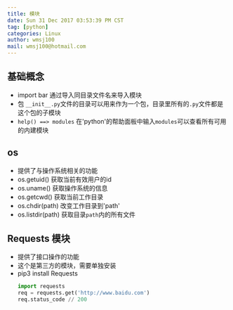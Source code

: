 ```yaml
---
title: 模块
date: Sun 31 Dec 2017 03:53:39 PM CST
tag: [python]
categories: Linux
author: wmsj100
mail: wmsj100@hotmail.com
---
```


## 基础概念
- import bar 通过导入同目录文件名来导入模块
- 包 `__init__.py`文件的目录可以用来作为一个包，目录里所有的`.py`文件都是这个包的子模块
- `help() ==> modules` 在'python'的帮助面板中输入`modules`可以查看所有可用的内建模块

## os
- 提供了与操作系统相关的功能
- os.getuid() 获取当前有效用户的id
- os.uname() 获取操作系统的信息
- os.getcwd() 获取当前工作目录
- os.chdir(path) 改变工作目录到'path'
- os.listdir(path) 获取目录`path`内的所有文件

## Requests 模块
- 提供了接口操作的功能
- 这个是第三方的模块，需要单独安装
- pip3 install Requests
    ```python
    import requests
    req = requests.get('http://www.baidu.com')
    req.status_code // 200
    ```
    
